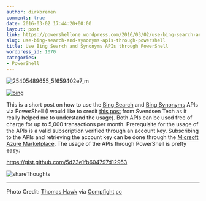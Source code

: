 ```yaml
---
author: dirkbremen
comments: true
date: 2016-03-02 17:44:20+00:00
layout: post
link: https://powershellone.wordpress.com/2016/03/02/use-bing-search-and-synonyms-apis-through-powershell/
slug: use-bing-search-and-synonyms-apis-through-powershell
title: Use Bing Search and Synonyms APIs through PowerShell
wordpress_id: 1070
categories:
- PowerShell
---
```


![25405489655_5f659402e7_m](https://powershellone.files.wordpress.com/2016/03/25405489655_5f659402e7_m.jpg)

[![bing](https://powershellone.files.wordpress.com/2016/03/bing.png)](https://powershellone.files.wordpress.com/2016/03/bing.png)

This is a short post on how to use the [Bing Search](https://datamarket.azure.com/dataset/bing/search) and [Bing Synonyms](https://datamarket.azure.com/dataset/bing/synonyms) APIs via PowerShell (I would like to credit [this post](http://www.powershelladmin.com/wiki/Accessing_the_Bing_Search_API_v2_using_PowerShell) from Svendsen Tech as it really helped me to understand the usage). Both APIs can be  used free of charge for up to 5,000 transactions per month. Prerequisite for the usage of the APIs is a valid subscription verified through an account key. Subscribing to the APIs and retrieving the account key can be done through the [Micrsoft Azure Marketplace](https://azure.microsoft.com/en-us/marketplace/?term=bing). The usage of the APIs through PowerShell is pretty easy:

https://gist.github.com/5d23e1fb604797d12953


![shareThoughts](https://powershellone.files.wordpress.com/2015/10/sharethoughts.jpg)



* * *



Photo Credit: [Thomas Hawk](https://www.flickr.com/photos/51035555243@N01/25405489655/) via [Compfight](http://compfight.com) [cc](https://creativecommons.org/licenses/by-nc/2.0/)
